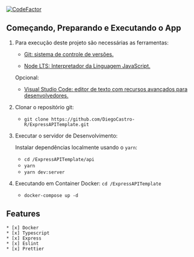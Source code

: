 [![CodeFactor](https://www.codefactor.io/repository/github/diegocastro-r/expressapitemplate/badge/master)](https://www.codefactor.io/repository/github/diegocastro-r/expressapitemplate/overview/master)
## Começando, Preparando e Executando o App

1. Para execução deste projeto são necessárias as ferramentas:

    - [Git: sistema de controle de versões.](https://git-scm.com/downloads)

    - [Node LTS: Interpretador da Linguagem JavaScript.](https://nodejs.org/dist/v12.16.2/node-v12.16.2-x64.msi)

    Opcional:

    - [Visual Studio Code: editor de texto com recursos avançados para desenvolvedores.](https://code.visualstudio.com/)

2. Clonar o repositório git:

    - `git clone https://github.com/DiegoCastro-R/ExpressAPITemplate.git`


3. Executar o servidor de Desenvolvimento:
    
    Instalar dependências localmente usando o `yarn`:
    - `cd /ExpressAPITemplate/api`
    - `yarn`
    - `yarn dev:server`

4. Executando em Container Docker:
    `cd /ExpressAPITemplate`
    - `docker-compose up -d`

## Features
    * [x] Docker
    * [x] Typescript
    * [x] Express
    * [x] Eslint
    * [x] Prettier
